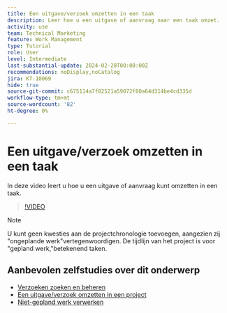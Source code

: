 ```yaml
---
title: Een uitgave/verzoek omzetten in een taak
description: Leer hoe u een uitgave of aanvraag naar een taak omzet.
activity: use
team: Technical Marketing
feature: Work Management
type: Tutorial
role: User
level: Intermediate
last-substantial-update: 2024-02-28T00:00:00Z
recommendations: noDisplay,noCatalog
jira: KT-10069
hide: true
source-git-commit: c675114a7f82521a59072f80a64d314be4cd335d
workflow-type: tm+mt
source-wordcount: '82'
ht-degree: 0%

---
```


# Een uitgave/verzoek omzetten in een taak

In deze video leert u hoe u een uitgave of aanvraag kunt omzetten in een taak.

>[!VIDEO](https://video.tv.adobe.com/v/3427605/?quality=12&learn=on)

>[!NOTE]
>
>U kunt geen kwesties aan de projectchronologie toevoegen, aangezien zij &quot;ongeplande werk&quot;vertegenwoordigen. De tijdlijn van het project is voor &quot;gepland werk,&quot;betekenend taken.

## Aanbevolen zelfstudies over dit onderwerp

* [Verzoeken zoeken en beheren](/help/manage-work/issues-requests/find-requests.md)
* [Een uitgave/verzoek omzetten in een project](/help/manage-work/issues-requests/create-a-project-from-a-request.md)
* [Niet-gepland werk verwerken](/help/manage-work/issues-requests/handle-unplanned-work.md)

